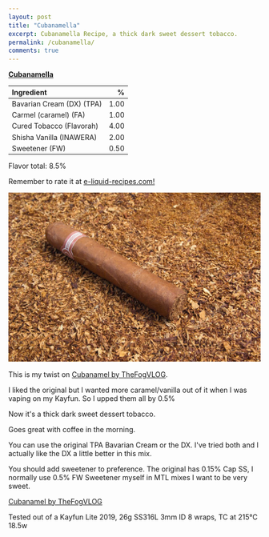 ```yaml
---
layout: post
title: "Cubanamella"
excerpt: Cubanamella Recipe, a thick dark sweet dessert tobacco. 
permalink: /cubanamella/
comments: true
---
```


**[Cubanamella ](https://e-liquid-recipes.com/recipe/3567509/Cubanamella)**

Ingredient|%
:---|---:
Bavarian Cream (DX) (TPA)|1.00
Carmel (caramel) (FA)|1.00
Cured Tobacco (Flavorah)|4.00
Shisha Vanilla (INAWERA)|2.00
Sweetener (FW)|0.50

Flavor total: 8.5%

Remember to rate it at [e-liquid-recipes.com!](https://e-liquid-recipes.com/recipe/3567509/Cubanamella)

![Cubanamella](/assets/img/cubanamella.jpg)

This is my twist on [Cubanamel by TheFogVLOG](https://alltheflavors.com/recipes/126323#cubanamel_by_thefogvlog).

I liked the original but I wanted more caramel/vanilla out of it when I was vaping on my Kayfun. So I upped them all by 0.5%

Now it's a thick dark sweet dessert tobacco. 

Goes great with coffee in the morning.

You can use the original TPA Bavarian Cream or the DX. I've tried both and I actually like the DX a little better in this mix.

You should add sweetener to preference.
The original has 0.15% Cap SS, I normally use 0.5% FW Sweetener myself in MTL mixes I want to be very sweet.

[Cubanamel by TheFogVLOG](https://alltheflavors.com/recipes/126323#cubanamel_by_thefogvlog)

Tested out of a Kayfun Lite 2019, 26g SS316L 3mm ID 8 wraps, TC at 215°C 18.5w